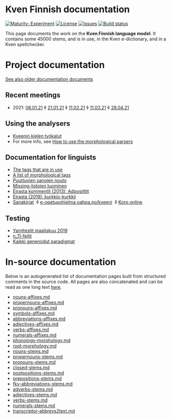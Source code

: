 # Kven Finnish documentation

[![Maturity: Experiment](https://img.shields.io/badge/Maturity-Experiment-black.svg)](https://giellalt.github.io/MaturityClassification.html)
[![License](https://img.shields.io/github/license/giellalt/lang-fkv)](https://raw.githubusercontent.com/giellalt/lang-fkv/develop/LICENSE)
[![Issues](https://img.shields.io/github/issues/giellalt/lang-fkv)](https://github.com/giellalt/lang-fkv/issues)
[![Build status](https://github.com/giellalt/lang-fkv/workflows/Speller%20CI+CD/badge.svg)](https://github.com/giellalt/lang-fkv/actions)

This page documents the work on the **Kven Finnish language model**. 
It contains some 45000 stems, and is in use, in the Kven e-dictionary, 
and in a Kven spellchecker.


# Project documentation
[See also older documentation documents](old_documentation.html)

## Recent meetings
* 2021: 
  [06.01.21](meetings/210106.html) ◊
  [21.01.21](meetings/210121.html) ◊
  [11.02.21](meetings/210211.html) ◊
  [11.03.21](meetings/210311.html) ◊
  [28.04.21](meetings/210428.html)

## Using the analysers

* [Kveenin kielen työkalut](https://giellatekno.uit.no/cgi/index.fkv.fin.html)
* For more info, see [How to use the morphological parsers](/tools/docu-sme-manual.html)

## Documentation for linguists

* [The tags that are in use](https://gtsvn.uit.no/langtech/trunk/langs/fkv/src/fst/root.lexc)
* [A list of morphological tags](/lang/common/MorphologicalTags.html)
* [Puuttuvien sanojen nouto](PuuttuvienSanojenNouto.html)
* [Missing-listojen luominen](MissingLists.html)
* [Eirasta kommentit (2013): Adposiittit](adposiittit.txt)
* [Eirasta (2019): kurkkio-kurkkii](kurkkio-kurkkii.txt) 
* [Sanakirjat](/dicts/fkvdict/KvenDictionaries.html)  ◊
 [e-opetusohjelma oahpa.no/kveeni](/ped/fkv-oahpa.html)  ◊
 [Korp online](http://gtweb.uit.no/f_korp/)

## Testing

* [Yamltestit maaliskuu 2019](YamltestitMaaliskuu2019.html)
* [n_11-feilit](n_11-feilit.html)
* [Kaikki generoidut paradigmat](KaikkiGeneroidutParadigmat.html)


# In-source documentation

Below is an autogenerated list of documentation pages built from structured comments in the source code. All pages are also concatenated and can be read as one long text [here](fkv.md).
* [nouns-affixes.md](nouns-affixes.md)
* [propernouns-affixes.md](propernouns-affixes.md)
* [pronouns-affixes.md](pronouns-affixes.md)
* [symbols-affixes.md](symbols-affixes.md)
* [abbreviations-affixes.md](abbreviations-affixes.md)
* [adjectives-affixes.md](adjectives-affixes.md)
* [verbs-affixes.md](verbs-affixes.md)
* [numerals-affixes.md](numerals-affixes.md)
* [phonology-morphology.md](phonology-morphology.md)
* [root-morphology.md](root-morphology.md)
* [nouns-stems.md](nouns-stems.md)
* [propernouns-stems.md](propernouns-stems.md)
* [pronouns-stems.md](pronouns-stems.md)
* [closed-stems.md](closed-stems.md)
* [postpositions-stems.md](postpositions-stems.md)
* [prepositions-stems.md](prepositions-stems.md)
* [fkv-abbreviations-stems.md](fkv-abbreviations-stems.md)
* [adverbs-stems.md](adverbs-stems.md)
* [adjectives-stems.md](adjectives-stems.md)
* [verbs-stems.md](verbs-stems.md)
* [numerals-stems.md](numerals-stems.md)
* [transcriptor-abbrevs2text.md](transcriptor-abbrevs2text.md)
